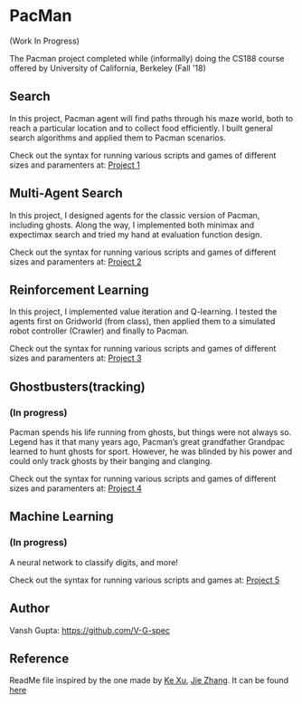 # PacMan
(Work In Progress)

The Pacman project completed while (informally) doing the CS188 course offered by University of California, Berkeley (Fall '18)

## Search
In this project, Pacman agent will find paths through his maze world, both to reach a particular location and to collect food efficiently. I built general search algorithms and applied them to Pacman scenarios.

Check out the syntax for running various scripts and games of different sizes and paramenters at: [Project 1](https://inst.eecs.berkeley.edu/~cs188/fa18/project1.html)

## Multi-Agent Search
In this project, I designed agents for the classic version of Pacman, including ghosts. Along the way, I implemented both minimax and expectimax search and tried my hand at evaluation function design.

Check out the syntax for running various scripts and games of different sizes and paramenters at: [Project 2](https://inst.eecs.berkeley.edu/~cs188/fa18/project2.html)

## Reinforcement Learning
In this project, I implemented value iteration and Q-learning. I tested the agents first on Gridworld (from class), then applied them to a simulated robot controller (Crawler) and finally to Pacman.

Check out the syntax for running various scripts and games of different sizes and paramenters at: [Project 3](https://inst.eecs.berkeley.edu/~cs188/fa18/project3.html)

## Ghostbusters(tracking) 
### (In progress)
Pacman spends his life running from ghosts, but things were not always so. Legend has it that many years ago, Pacman’s great grandfather Grandpac learned to hunt ghosts for sport. However, he was blinded by his power and could only track ghosts by their banging and clanging.

Check out the syntax for running various scripts and games of different sizes and paramenters at: [Project 4](https://inst.eecs.berkeley.edu/~cs188/fa18/project4.html)

## Machine Learning
### (In progress)
A neural network to classify digits, and more!

Check out the syntax for running various scripts and games at: [Project 5](https://inst.eecs.berkeley.edu/~cs188/fa18/project5.html)

## Author
Vansh Gupta: https://github.com/V-G-spec

## Reference
ReadMe file inspired by the one made by [Ke Xu](https://github.com/kxu9gh), [Jie Zhang](https://github.com/zhangjiedev). It can be found [here](https://github.com/zhangjiedev/pacman/)
